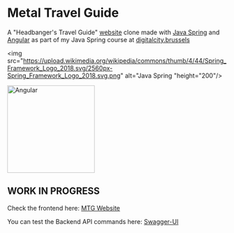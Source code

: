 # Metal Travel Guide
A "Headbanger's Travel Guide" [website](https://headbangerstravelguide.com/) clone made with [Java Spring](https://spring.io/) and [Angular](https://angular.io/) as part of my Java Spring course at [digitalcity.brussels](https://digitalcity.brussels/)

<img src="https://upload.wikimedia.org/wikipedia/commons/thumb/4/44/Spring_Framework_Logo_2018.svg/2560px-Spring_Framework_Logo_2018.svg.png" alt="Java Spring "height="200"/>

<img src="https://upload.wikimedia.org/wikipedia/commons/thumb/c/ca/AngularJS_logo.svg/640px-AngularJS_logo.svg.png" alt="Angular" height="200" />

## WORK IN PROGRESS

Check the frontend here: [MTG Website](https://luisromeroaraya.github.io/metaltravelguide/)

You can test the Backend API commands here: [Swagger-UI](https://metaltravelguide.herokuapp.com/swagger-ui/index.html)
